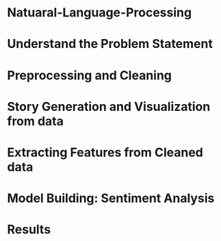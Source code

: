 # Natuaral-Language-Processing

# Understand the Problem Statement
# Preprocessing and Cleaning
# Story Generation and Visualization from data
# Extracting Features from Cleaned data
# Model Building: Sentiment Analysis
# Results

